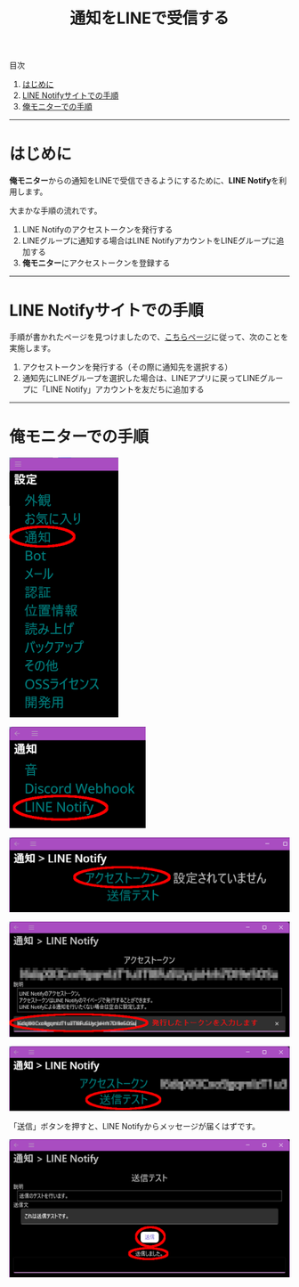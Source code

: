 ﻿---
title: 通知をLINEで受信する
description: 俺モニターからの通知をLINEで受信するための手順を説明します。
---

目次

1. [はじめに](#introduction)
1. [LINE Notifyサイトでの手順](#linenotify)
1. [俺モニターでの手順](#oremonitor)

---

<a id="introduction"></a>

# はじめに
**俺モニター**からの通知をLINEで受信できるようにするために、**LINE Notify**を利用します。

大まかな手順の流れです。

1. LINE Notifyのアクセストークンを発行する
1. LINEグループに通知する場合はLINE NotifyアカウントをLINEグループに追加する
1. **俺モニター**にアクセストークンを登録する

---

<a id="linenotify"></a>

# LINE Notifyサイトでの手順
手順が書かれたページを見つけましたので、[こちらページ](https://web.joho.info/alert/line-notify-access-token/)に従って、次のことを実施します。

1. アクセストークンを発行する（その際に通知先を選択する）
1. 通知先にLINEグループを選択した場合は、LINEアプリに戻ってLINEグループに「LINE Notify」アカウントを友だちに追加する

---

<a id="oremonitor"></a>

# 俺モニターでの手順

![通知](assets/img/LineNotify01.png)

![LINE Notify](assets/img/LineNotify02.png)

![アクセストークン](assets/img/LineNotify03.png)

![トークンの入力](assets/img/LineNotify04.png)

![送信テスト](assets/img/LineNotify05.png)

「送信」ボタンを押すと、LINE Notifyからメッセージが届くはずです。

![送信](assets/img/LineNotify06.png)
